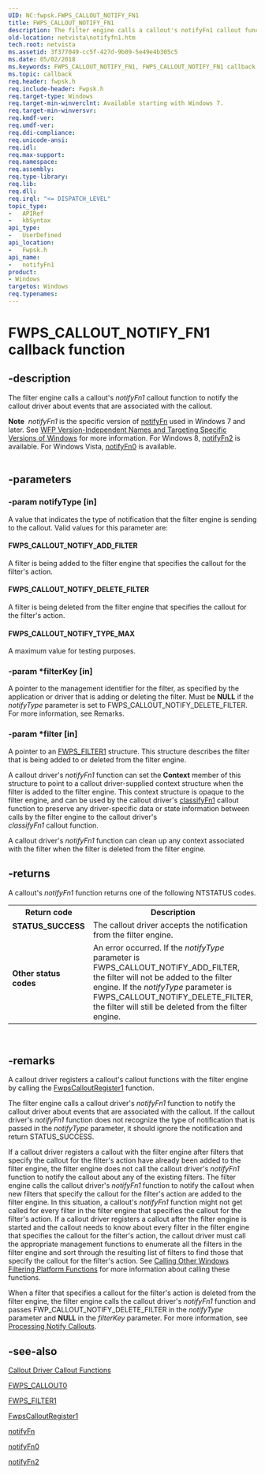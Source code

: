 ```yaml
---
UID: NC:fwpsk.FWPS_CALLOUT_NOTIFY_FN1
title: FWPS_CALLOUT_NOTIFY_FN1
description: The filter engine calls a callout's notifyFn1 callout function to notify the callout driver about events that are associated with the callout.Note  notifyFn1 is the specific version of notifyFn used in Windows 7 and later.
old-location: netvista\notifyfn1.htm
tech.root: netvista
ms.assetid: 3f377049-cc5f-427d-9b09-5e49e4b305c5
ms.date: 05/02/2018
ms.keywords: FWPS_CALLOUT_NOTIFY_FN1, FWPS_CALLOUT_NOTIFY_FN1 callback, fwpsk/notifyFn1, netvista.notifyfn1, notifyFn1, notifyFn1 callback function [Network Drivers Starting with Windows Vista], wfp_ref_2_funct_4_callout_0cbdb762-b5f8-4c14-a361-a44589e1d663.xml
ms.topic: callback
req.header: fwpsk.h
req.include-header: Fwpsk.h
req.target-type: Windows
req.target-min-winverclnt: Available starting with Windows 7.
req.target-min-winversvr: 
req.kmdf-ver: 
req.umdf-ver: 
req.ddi-compliance: 
req.unicode-ansi: 
req.idl: 
req.max-support: 
req.namespace: 
req.assembly: 
req.type-library: 
req.lib: 
req.dll: 
req.irql: "<= DISPATCH_LEVEL"
topic_type:
-	APIRef
-	kbSyntax
api_type:
-	UserDefined
api_location:
-	Fwpsk.h
api_name:
-	notifyFn1
product:
- Windows
targetos: Windows
req.typenames: 
---
```


# FWPS_CALLOUT_NOTIFY_FN1 callback function


## -description


The filter engine calls a callout's 
  <i>notifyFn1</i> callout function to notify the callout driver about events that are associated with the
  callout.
<div class="alert"><b>Note</b>  <i>notifyFn1</i> is the specific version of <a href="https://msdn.microsoft.com/library/windows/hardware/ff568802">notifyFn</a> used in Windows 7 and later. See <a href="https://msdn.microsoft.com/FBDF53E5-F7DE-4DEB-AC18-6D2BB59FE670">WFP Version-Independent Names and Targeting Specific Versions of Windows</a> for more information. For Windows 8, <a href="https://msdn.microsoft.com/c70c987b-5b4c-4ddd-8eb8-8c3c40003ab3">notifyFn2</a> is available. For Windows Vista, <a href="https://msdn.microsoft.com/c0f94079-7398-4998-b2b2-471aa8c538a1">notifyFn0</a> is available.</div><div> </div>

## -parameters




### -param notifyType [in]

A value that indicates the type of notification that the filter engine is sending to the callout.
     Valid values for this parameter are:
     





#### FWPS_CALLOUT_NOTIFY_ADD_FILTER

A filter is being added to the filter engine that specifies the callout for the filter's
       action.



#### FWPS_CALLOUT_NOTIFY_DELETE_FILTER

A filter is being deleted from the filter engine that specifies the callout for the filter's
       action.



#### FWPS_CALLOUT_NOTIFY_TYPE_MAX

A maximum value for testing purposes.


### -param *filterKey [in]

A pointer to the management identifier for the filter, as specified by the application or driver
     that is adding or deleting the filter. Must be <b>NULL</b> if the 
     <i>notifyType</i> parameter is set to FWPS_CALLOUT_NOTIFY_DELETE_FILTER. For more information, see Remarks.


### -param *filter [in]

A pointer to an 
     <a href="https://msdn.microsoft.com/library/windows/hardware/ff552389">FWPS_FILTER1</a> structure. This structure
     describes the filter that is being added to or deleted from the filter engine.
     

A callout driver's 
     <i>notifyFn1</i> function can set the 
     <b>Context</b> member of this structure to point to a callout driver-supplied context structure when the
     filter is added to the filter engine. This context structure is opaque to the filter engine, and can be
     used by the callout driver's 
     <a href="https://msdn.microsoft.com/128fd929-6e83-46a0-9475-e459ede58f30">classifyFn1</a> callout function to preserve
     any driver-specific data or state information between calls by the filter engine to the callout driver's     
     <i>classifyFn1</i> callout function.

A callout driver's 
     <i>notifyFn1</i> function can clean up any context associated with the filter when the filter is deleted
     from the filter engine.


## -returns



A callout's 
     <i>notifyFn1</i> function returns one of the following NTSTATUS codes.

<table>
<tr>
<th>Return code</th>
<th>Description</th>
</tr>
<tr>
<td width="40%">
<dl>
<dt><b>STATUS_SUCCESS</b></dt>
</dl>
</td>
<td width="60%">
The callout driver accepts the notification from the filter engine.

</td>
</tr>
<tr>
<td width="40%">
<dl>
<dt><b>Other status codes</b></dt>
</dl>
</td>
<td width="60%">
An error occurred. If the 
       <i>notifyType</i> parameter is FWPS_CALLOUT_NOTIFY_ADD_FILTER, the filter will not be added to the
       filter engine. If the 
       <i>notifyType</i> parameter is FWPS_CALLOUT_NOTIFY_DELETE_FILTER, the filter will still be deleted from
       the filter engine.

</td>
</tr>
</table>
 




## -remarks



A callout driver registers a callout's callout functions with the filter engine by calling the 
    <a href="https://msdn.microsoft.com/library/windows/hardware/ff551143">FwpsCalloutRegister1</a> function.

The filter engine calls a callout driver's 
    <i>notifyFn1</i> function to notify the callout driver about events that are associated with the callout.
    If the callout driver's 
    <i>notifyFn1</i> function does not recognize the type of notification that is passed in the 
    <i>notifyType</i> parameter, it should ignore the notification and return STATUS_SUCCESS.

If a callout driver registers a callout with the filter engine after filters that specify the callout
    for the filter's action have already been added to the filter engine, the filter engine does not call the
    callout driver's 
    <i>notifyFn1</i> function to notify the callout about any of the existing filters. The filter engine calls
    the callout driver's 
    <i>notifyFn1</i> function to notify the callout when new filters that specify the callout for the filter's
    action are added to the filter engine. In this situation, a callout's 
    <i>notifyFn1</i> function might not get called for every filter in the filter engine that specifies the
    callout for the filter's action. If a callout driver registers a callout after the filter engine is
    started and the callout needs to know about every filter in the filter engine that specifies the callout
    for the filter's action, the callout driver must call the appropriate management functions to enumerate
    all the filters in the filter engine and sort through the resulting list of filters to find those that
    specify the callout for the filter's action. See 
    <a href="https://docs.microsoft.com/windows-hardware/drivers/network/calling-other-windows-filtering-platform-functions">Calling Other
    Windows Filtering Platform Functions</a> for more information about calling these functions.

When a filter that specifies a callout for the filter's action is deleted from the filter engine, the
    filter engine calls the callout driver's 
    <i>notifyFn1</i> function and passes FWP_CALLOUT_NOTIFY_DELETE_FILTER in the 
    <i>notifyType</i> parameter and <b>NULL</b> in the 
    <i>filterKey</i> parameter. For more information, see 
    <a href="https://msdn.microsoft.com/d686989e-97f0-4095-b172-1c2ccf7a26e6">Processing Notify Callouts</a>.




## -see-also




<a href="https://msdn.microsoft.com/library/windows/hardware/ff543875">Callout Driver Callout Functions</a>



<a href="https://msdn.microsoft.com/library/windows/hardware/ff551224">FWPS_CALLOUT0</a>



<a href="https://msdn.microsoft.com/library/windows/hardware/ff552389">FWPS_FILTER1</a>



<a href="https://msdn.microsoft.com/library/windows/hardware/ff551143">FwpsCalloutRegister1</a>



<a href="https://msdn.microsoft.com/library/windows/hardware/ff568802">notifyFn</a>



<a href="https://msdn.microsoft.com/c0f94079-7398-4998-b2b2-471aa8c538a1">notifyFn0</a>



<a href="https://msdn.microsoft.com/c70c987b-5b4c-4ddd-8eb8-8c3c40003ab3">notifyFn2</a>
 

 

